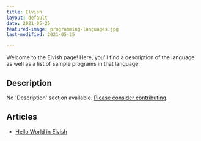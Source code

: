 ```yaml
---
title: Elvish
layout: default
date: 2021-05-25
featured-image: programming-languages.jpg
last-modified: 2021-05-25

---
```


Welcome to the Elvish page! Here, you'll find a description of the language as well as a list of sample programs in that language.

## Description

No 'Description' section available. [Please consider contributing](https://github.com/TheRenegadeCoder/sample-programs-website).

## Articles

- [Hello World in Elvish](https://rzuckerm.github.io/sample-programs-website-copy/projects/hello-world/elvish)